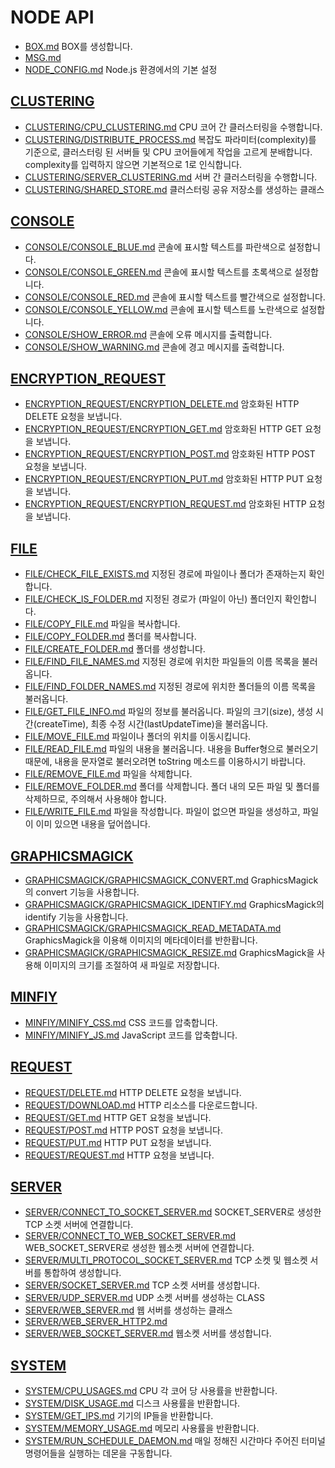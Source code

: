 # NODE API
* [BOX.md](BOX.md) BOX를 생성합니다.
* [MSG.md](MSG.md)
* [NODE_CONFIG.md](NODE_CONFIG.md) Node.js 환경에서의 기본 설정

## [CLUSTERING](CLUSTERING/README.md)
* [CLUSTERING/CPU_CLUSTERING.md](CLUSTERING/CPU_CLUSTERING.md) CPU 코어 간 클러스터링을 수행합니다.
* [CLUSTERING/DISTRIBUTE_PROCESS.md](CLUSTERING/DISTRIBUTE_PROCESS.md) 복잡도 파라미터(complexity)를 기준으로, 클러스터링 된 서버들 및 CPU 코어들에게 작업을 고르게 분배합니다.  complexity를 입력하지 않으면 기본적으로 1로 인식합니다.
* [CLUSTERING/SERVER_CLUSTERING.md](CLUSTERING/SERVER_CLUSTERING.md) 서버 간 클러스터링을 수행합니다.
* [CLUSTERING/SHARED_STORE.md](CLUSTERING/SHARED_STORE.md) 클러스터링 공유 저장소를 생성하는 클래스

## [CONSOLE](CONSOLE/README.md)
* [CONSOLE/CONSOLE_BLUE.md](CONSOLE/CONSOLE_BLUE.md) 콘솔에 표시할 텍스트를 파란색으로 설정합니다.
* [CONSOLE/CONSOLE_GREEN.md](CONSOLE/CONSOLE_GREEN.md) 콘솔에 표시할 텍스트를 초록색으로 설정합니다.
* [CONSOLE/CONSOLE_RED.md](CONSOLE/CONSOLE_RED.md) 콘솔에 표시할 텍스트를 빨간색으로 설정합니다.
* [CONSOLE/CONSOLE_YELLOW.md](CONSOLE/CONSOLE_YELLOW.md) 콘솔에 표시할 텍스트를 노란색으로 설정합니다.
* [CONSOLE/SHOW_ERROR.md](CONSOLE/SHOW_ERROR.md) 콘솔에 오류 메시지를 출력합니다.
* [CONSOLE/SHOW_WARNING.md](CONSOLE/SHOW_WARNING.md) 콘솔에 경고 메시지를 출력합니다.

## [ENCRYPTION_REQUEST](ENCRYPTION_REQUEST/README.md)
* [ENCRYPTION_REQUEST/ENCRYPTION_DELETE.md](ENCRYPTION_REQUEST/ENCRYPTION_DELETE.md) 암호화된 HTTP DELETE 요청을 보냅니다.
* [ENCRYPTION_REQUEST/ENCRYPTION_GET.md](ENCRYPTION_REQUEST/ENCRYPTION_GET.md) 암호화된 HTTP GET 요청을 보냅니다.
* [ENCRYPTION_REQUEST/ENCRYPTION_POST.md](ENCRYPTION_REQUEST/ENCRYPTION_POST.md) 암호화된 HTTP POST 요청을 보냅니다.
* [ENCRYPTION_REQUEST/ENCRYPTION_PUT.md](ENCRYPTION_REQUEST/ENCRYPTION_PUT.md) 암호화된 HTTP PUT 요청을 보냅니다.
* [ENCRYPTION_REQUEST/ENCRYPTION_REQUEST.md](ENCRYPTION_REQUEST/ENCRYPTION_REQUEST.md) 암호화된 HTTP 요청을 보냅니다.

## [FILE](FILE/README.md)
* [FILE/CHECK_FILE_EXISTS.md](FILE/CHECK_FILE_EXISTS.md) 지정된 경로에 파일이나 폴더가 존재하는지 확인합니다.
* [FILE/CHECK_IS_FOLDER.md](FILE/CHECK_IS_FOLDER.md) 지정된 경로가 (파일이 아닌) 폴더인지 확인합니다.
* [FILE/COPY_FILE.md](FILE/COPY_FILE.md) 파일을 복사합니다.
* [FILE/COPY_FOLDER.md](FILE/COPY_FOLDER.md) 폴더를 복사합니다.
* [FILE/CREATE_FOLDER.md](FILE/CREATE_FOLDER.md) 폴더를 생성합니다.
* [FILE/FIND_FILE_NAMES.md](FILE/FIND_FILE_NAMES.md) 지정된 경로에 위치한 파일들의 이름 목록을 불러옵니다.
* [FILE/FIND_FOLDER_NAMES.md](FILE/FIND_FOLDER_NAMES.md) 지정된 경로에 위치한 폴더들의 이름 목록을 불러옵니다.
* [FILE/GET_FILE_INFO.md](FILE/GET_FILE_INFO.md) 파일의 정보를 불러옵니다.  파일의 크기(size), 생성 시간(createTime), 최종 수정 시간(lastUpdateTime)을 불러옵니다.
* [FILE/MOVE_FILE.md](FILE/MOVE_FILE.md) 파일이나 폴더의 위치를 이동시킵니다.
* [FILE/READ_FILE.md](FILE/READ_FILE.md) 파일의 내용을 불러옵니다.  내용을 Buffer형으로 불러오기 때문에, 내용을 문자열로 불러오려면 toString 메소드를 이용하시기 바랍니다.
* [FILE/REMOVE_FILE.md](FILE/REMOVE_FILE.md) 파일을 삭제합니다.
* [FILE/REMOVE_FOLDER.md](FILE/REMOVE_FOLDER.md) 폴더를 삭제합니다.  폴더 내의 모든 파일 및 폴더를 삭제하므로, 주의해서 사용해야 합니다.
* [FILE/WRITE_FILE.md](FILE/WRITE_FILE.md) 파일을 작성합니다.  파일이 없으면 파일을 생성하고, 파일이 이미 있으면 내용을 덮어씁니다.

## [GRAPHICSMAGICK](GRAPHICSMAGICK/README.md)
* [GRAPHICSMAGICK/GRAPHICSMAGICK_CONVERT.md](GRAPHICSMAGICK/GRAPHICSMAGICK_CONVERT.md) GraphicsMagick의 convert 기능을 사용합니다.
* [GRAPHICSMAGICK/GRAPHICSMAGICK_IDENTIFY.md](GRAPHICSMAGICK/GRAPHICSMAGICK_IDENTIFY.md) GraphicsMagick의 identify 기능을 사용합니다.
* [GRAPHICSMAGICK/GRAPHICSMAGICK_READ_METADATA.md](GRAPHICSMAGICK/GRAPHICSMAGICK_READ_METADATA.md) GraphicsMagick을 이용해 이미지의 메타데이터를 반한홥니다.
* [GRAPHICSMAGICK/GRAPHICSMAGICK_RESIZE.md](GRAPHICSMAGICK/GRAPHICSMAGICK_RESIZE.md) GraphicsMagick을 사용해 이미지의 크기를 조절하여 새 파일로 저장합니다.

## [MINFIY](MINFIY/README.md)
* [MINFIY/MINIFY_CSS.md](MINFIY/MINIFY_CSS.md) CSS 코드를 압축합니다.
* [MINFIY/MINIFY_JS.md](MINFIY/MINIFY_JS.md) JavaScript 코드를 압축합니다.

## [REQUEST](REQUEST/README.md)
* [REQUEST/DELETE.md](REQUEST/DELETE.md) HTTP DELETE 요청을 보냅니다.
* [REQUEST/DOWNLOAD.md](REQUEST/DOWNLOAD.md) HTTP 리소스를 다운로드합니다.
* [REQUEST/GET.md](REQUEST/GET.md) HTTP GET 요청을 보냅니다.
* [REQUEST/POST.md](REQUEST/POST.md) HTTP POST 요청을 보냅니다.
* [REQUEST/PUT.md](REQUEST/PUT.md) HTTP PUT 요청을 보냅니다.
* [REQUEST/REQUEST.md](REQUEST/REQUEST.md) HTTP 요청을 보냅니다.

## [SERVER](SERVER/README.md)
* [SERVER/CONNECT_TO_SOCKET_SERVER.md](SERVER/CONNECT_TO_SOCKET_SERVER.md) SOCKET_SERVER로 생성한 TCP 소켓 서버에 연결합니다.
* [SERVER/CONNECT_TO_WEB_SOCKET_SERVER.md](SERVER/CONNECT_TO_WEB_SOCKET_SERVER.md) WEB_SOCKET_SERVER로 생성한 웹소켓 서버에 연결합니다.
* [SERVER/MULTI_PROTOCOL_SOCKET_SERVER.md](SERVER/MULTI_PROTOCOL_SOCKET_SERVER.md) TCP 소켓 및 웹소켓 서버를 통합하여 생성합니다.
* [SERVER/SOCKET_SERVER.md](SERVER/SOCKET_SERVER.md) TCP 소켓 서버를 생성합니다.
* [SERVER/UDP_SERVER.md](SERVER/UDP_SERVER.md) UDP 소켓 서버를 생성하는 CLASS
* [SERVER/WEB_SERVER.md](SERVER/WEB_SERVER.md) 웹 서버를 생성하는 클래스
* [SERVER/WEB_SERVER_HTTP2.md](SERVER/WEB_SERVER_HTTP2.md)
* [SERVER/WEB_SOCKET_SERVER.md](SERVER/WEB_SOCKET_SERVER.md) 웹소켓 서버를 생성합니다.

## [SYSTEM](SYSTEM/README.md)
* [SYSTEM/CPU_USAGES.md](SYSTEM/CPU_USAGES.md) CPU 각 코어 당 사용률을 반환합니다.
* [SYSTEM/DISK_USAGE.md](SYSTEM/DISK_USAGE.md) 디스크 사용률을 반환합니다.
* [SYSTEM/GET_IPS.md](SYSTEM/GET_IPS.md) 기기의 IP들을 반환합니다.
* [SYSTEM/MEMORY_USAGE.md](SYSTEM/MEMORY_USAGE.md) 메모리 사용률을 반환합니다.
* [SYSTEM/RUN_SCHEDULE_DAEMON.md](SYSTEM/RUN_SCHEDULE_DAEMON.md) 매일 정해진 시간마다 주어진 터미널 명령어들을 실행하는 데몬을 구동합니다.
